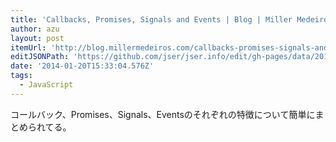 ```yaml
---
title: 'Callbacks, Promises, Signals and Events | Blog | Miller Medeiros'
author: azu
layout: post
itemUrl: 'http://blog.millermedeiros.com/callbacks-promises-signals-and-events/'
editJSONPath: 'https://github.com/jser/jser.info/edit/gh-pages/data/2014/01/index.json'
date: '2014-01-20T15:33:04.576Z'
tags:
  - JavaScript
---
```

コールバック、Promises、Signals、Eventsのそれぞれの特徴について簡単にまとめられてる。
